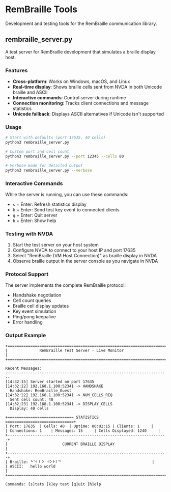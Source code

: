 # RemBraille Tools

Development and testing tools for the RemBraille communication library.

## rembraille_server.py

A test server for RemBraille development that simulates a braille display host.

### Features

- **Cross-platform**: Works on Windows, macOS, and Linux
- **Real-time display**: Shows braille cells sent from NVDA in both Unicode braille and ASCII
- **Interactive commands**: Control server during runtime
- **Connection monitoring**: Tracks client connections and message statistics
- **Unicode fallback**: Displays ASCII alternatives if Unicode isn't supported

### Usage

```bash
# Start with defaults (port 17635, 40 cells)
python3 rembraille_server.py

# Custom port and cell count
python3 rembraille_server.py --port 12345 --cells 80

# Verbose mode for detailed output
python3 rembraille_server.py --verbose
```

### Interactive Commands

While the server is running, you can use these commands:

- `s` + Enter: Refresh statistics display
- `k` + Enter: Send test key event to connected clients
- `q` + Enter: Quit server
- `h` + Enter: Show help

### Testing with NVDA

1. Start the test server on your host system
2. Configure NVDA to connect to your host IP and port 17635
3. Select "RemBraille (VM Host Connection)" as braille display in NVDA
4. Observe braille output in the server console as you navigate in NVDA

### Protocol Support

The server implements the complete RemBraille protocol:

- Handshake negotiation
- Cell count queries
- Braille cell display updates
- Key event simulation
- Ping/pong keepalive
- Error handling

### Output Example

```
+=======================================================================+
|              RemBraille Test Server - Live Monitor                   |
+=======================================================================+

Recent Messages:
------------------------------------------------------------------------
[14:32:15] Server started on port 17635
[14:32:22] 192.168.1.100:52341 -> HANDSHAKE
  Handshake: RemBraille_Guest
[14:32:22] 192.168.1.100:52341 -> NUM_CELLS_REQ
  Sent cell count: 40
[14:32:23] 192.168.1.100:52341 -> DISPLAY_CELLS
  Display: 40 cells

+============================= STATISTICS ==============================+
| Port: 17635  | Cells: 40  | Uptime: 00:02:15 | Clients: 1     |
| Connections: 1    | Messages: 15     | Cells Displayed: 1240     |
+----------------------------------------------------------------------+
|                        CURRENT BRAILLE DISPLAY                       |
+----------------------------------------------------------------------+
| Braille: ⠓⠑⠇⠇⠕⠀⠺⠕⠗⠇⠙                                        |
| ASCII:   hello world                                                  |
+=======================================================================+

Commands: [s]tats [k]ey test [q]uit [h]elp
```